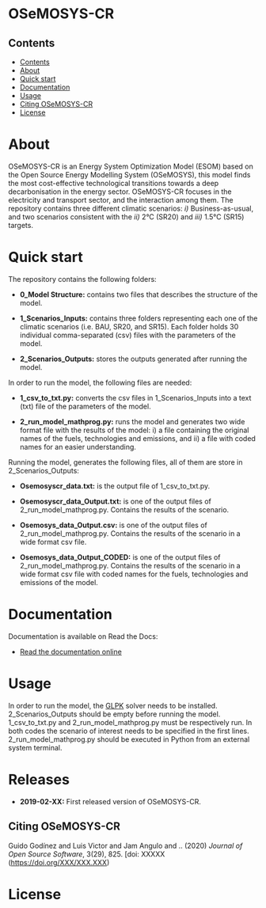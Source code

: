 # OSeMOSYS-CR

## Contents

- [Contents](#contents)
- [About](#about)
- [Quick start](#quick-start)
- [Documentation](#documentation)
- [Usage](#usage)
- [Citing OSeMOSYS-CR](#citing-osemosys-cr)
- [License](#license)

# About 

OSeMOSYS-CR is an Energy System Optimization Model (ESOM) based on the Open Source Energy Modelling System (OSeMOSYS), this model finds the most cost-effective technological transitions towards a deep decarbonisation in the energy sector. OSeMOSYS-CR focuses in the electricity and transport sector, and the interaction among them. The repository contains three different climatic scenarios: *i)* Business-as-usual, and two scenarios consistent with the *ii)* 2°C (SR20) and *iii)* 1.5°C (SR15) targets. 

# Quick start

The repository contains the following folders: 

* **0_Model Structure:** contains two files that describes the structure of the model. 

* **1_Scenarios_Inputs:** contains three folders representing each one of the climatic scenarios (i.e. BAU, SR20, and SR15). Each folder holds 30 individual comma-separated (csv) files with the parameters of the model. 

* **2_Scenarios_Outputs:** stores the outputs generated after running the model. 

In order to run the model, the following files are needed: 

* **1_csv_to_txt.py:** converts the csv files in 1_Scenarios_Inputs into a text (txt) file of the parameters of the model. 

* **2_run_model_mathprog.py:** runs the model and generates two wide format file with the results of the model: i) a file containing the original names of the fuels, technologies and emissions, and ii) a file with coded names for an easier understanding. 

 Running the model, generates the following files, all of them are store in 2_Scenarios_Outputs:

* **Osemosyscr_data.txt:** is the output file of 1_csv_to_txt.py. 

* **Osemosyscr_data_Output.txt:** is one of the output files of 2_run_model_mathprog.py. Contains the results of the scenario.

* **Osemosys_data_Output.csv:** is one of the output files of 2_run_model_mathprog.py. Contains the results of the scenario in a wide format csv file. 

* **Osemosys_data_Output_CODED:** is one of the output files of 2_run_model_mathprog.py. Contains the results of the scenario in a wide format csv file with coded names for the fuels, technologies and emissions of the model. 

# Documentation

Documentation is available on Read the Docs:

* [Read the documentation online](https://osemosys-cr.readthedocs.io/en/latest/)

# Usage

In order to run the model, the [GLPK](https://www.gnu.org/software/glpk/) solver needs to be installed. 2_Scenarios_Outputs should be empty before running the model. 1_csv_to_txt.py and 2_run_model_mathprog.py must be respectively run. In both codes the scenario of interest needs to be specified in the first lines. 2_run_model_mathprog.py should be executed in Python from an external system terminal.

# Releases
* **2019-02-XX:** First released version of OSeMOSYS-CR.

## Citing OSeMOSYS-CR
Guido Godínez and Luis Victor and Jam Angulo and .. (2020) *Journal of Open Source Software*, 3(29), 825. [doi: XXXXX (https://doi.org/XXX/XXX.XXX)


# License
